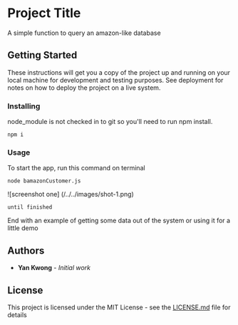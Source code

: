 # Project Title

A simple function to query an amazon-like database

## Getting Started

These instructions will get you a copy of the project up and running on your local machine for development and testing purposes. See deployment for notes on how to deploy the project on a live system.

### Installing

node_module is not checked in to git so you'll need to run npm install.

```
npm i
```

### Usage

To start the app, run this command on terminal

```
node bamazonCustomer.js
```

![screenshot one]
(/../../images/shot-1.png)

```
until finished
```

End with an example of getting some data out of the system or using it for a little demo


## Authors

* **Yan Kwong** - *Initial work* 


## License

This project is licensed under the MIT License - see the [LICENSE.md](LICENSE.md) file for details

